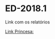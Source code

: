 # ED-2018.1

Link com os relatórios

[Link Princesa:](https://github.com/RaquelOliveira0/ED-2018.1/blob/master/Princesa/princesa_n_saltos/relatorio_princesa)
